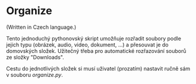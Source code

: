 # Organize

(Written in Czech language.)

Tento jednoduchý pythonovský skript umožňuje rozřadit soubory podle jejich typu (obrázek, audio, video, dokument, ...) a přesouvat je do domovských složek. Užitečný třeba pro automatické rozřazování souborů ze složky "Downloads".

Cestu do jednotlivých složek si musí uživatel (prozatím) nastavit ručně sám v souboru *organize.py*.